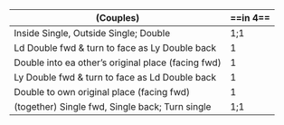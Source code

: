 |(Couples) |==in 4==|
|----|-----|
|Inside Single, Outside Single; Double| 1;1|
|Ld Double fwd & turn to face as Ly Double back| 1|
|Double into ea other’s original place (facing fwd) |1|
|Ly Double fwd & turn to face as Ld Double back |1|
|Double to own original place (facing fwd) |1|
|(together) Single fwd, Single back; Turn single |1;1|
